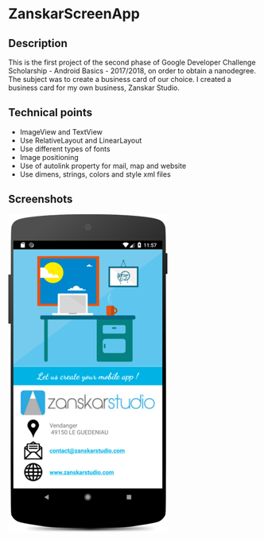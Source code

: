 # ZanskarScreenApp

## Description
This is the first project of the second phase of Google Developer Challenge Scholarship - Android Basics - 2017/2018, on order to obtain a nanodegree. The subject was to create a business card of our choice. I created a business card for my own business, Zanskar Studio.

## Technical points
<ul>
  <li>ImageView and TextView</li>
  <li>Use RelativeLayout and LinearLayout</li> 
  <li>Use different types of fonts</li>
  <li>Image positioning</li>
  <li>Use of autolink property for mail, map and website</li>
  <li>Use dimens, strings, colors and style xml files</li>
</ul>

## Screenshots
<img src="/images/Screenshot_1.png" width="320" height="640">
